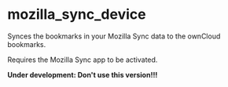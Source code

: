 mozilla_sync_device
===================

Synces the bookmarks in your Mozilla Sync data to the ownCloud bookmarks.

Requires the Mozilla Sync app to be activated.

**Under development: Don't use this version!!!**